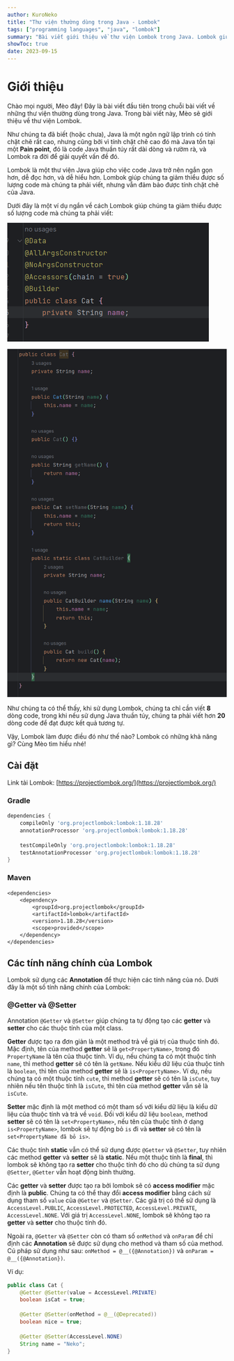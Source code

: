 ```yaml
---
author: KuroNeko
title: "Thư viện thường dùng trong Java - Lombok"
tags: ["programming languages", "java", "lombok"]
summary: "Bài viết giới thiệu về thư viện Lombok trong Java. Lombok giúp cho việc code Java trở nên ngắn gọn hơn, dễ đọc hơn, và dễ hiểu hơn."
showToc: true
date: 2023-09-15
---
```


# Giới thiệu

Chào mọi người, Mèo đây! Đây là bài viết đầu tiên trong chuỗi bài viết về những thư viện thường dùng trong Java. Trong bài viết này, Mèo sẽ giới thiệu về thư viện Lombok.

Như chúng ta đã biết (hoặc chưa), Java là một ngôn ngữ lập trình có tính chặt chẽ rất cao, nhưng cũng bởi vì tính chặt chẽ cao đó mà Java tồn tại một **Pain point**, đó là code Java thuần túy rất dài dòng và rườm rà, và Lombok ra đời để giải quyết vấn đề đó.

Lombok là một thư viện Java giúp cho việc code Java trở nên ngắn gọn hơn, dễ đọc hơn, và dễ hiểu hơn. Lombok giúp chúng ta giảm thiểu được số lượng code mà chúng ta phải viết, nhưng vẫn đảm bảo được tính chặt chẽ của Java.

Dưới đây là một ví dụ ngắn về cách Lombok giúp chúng ta giảm thiểu được số lượng code mà chúng ta phải viết:

![Khi sử dụng lombok](./lombok_example_1.png)

![Khi viết thuần bằng Java](./no_lombok_example_1.png)

Như chúng ta có thể thấy, khi sử dụng Lombok, chúng ta chỉ cần viết **8** dòng code, trong khi nếu sử dụng Java thuần túy, chúng ta phải viết hơn **20** dòng code để đạt được kết quả tương tự.

Vậy, Lombok làm được điều đó như thế nào? Lombok có những khả năng gì? Cùng Mèo tìm hiểu nhé!

## Cài đặt

Link tải Lombok: [https://projectlombok.org/](https://projectlombok.org/)

### Gradle
```groovy
dependencies {
    compileOnly 'org.projectlombok:lombok:1.18.28'
    annotationProcessor 'org.projectlombok:lombok:1.18.28'

    testCompileOnly 'org.projectlombok:lombok:1.18.28'
    testAnnotationProcessor 'org.projectlombok:lombok:1.18.28'
}
```

### Maven
```maven
<dependencies>
	<dependency>
		<groupId>org.projectlombok</groupId>
		<artifactId>lombok</artifactId>
		<version>1.18.28</version>
		<scope>provided</scope>
	</dependency>
</dependencies>
```

## Các tính năng chính của Lombok

Lombok sử dụng các **Annotation** để thực hiện các tính năng của nó. Dưới đây là một số tính năng chính của Lombok:

### @Getter và @Setter

Annotation `@Getter` và `@Setter` giúp chúng ta tự động tạo các **getter** và **setter** cho các thuộc tính của một class.

**Getter** được tạo ra đơn giản là một method trả về giá trị của thuộc tính đó.
Mặc định, tên của method **getter** sẽ là `get<PropertyName>`, trong đó `PropertyName` là tên của thuộc tính.
Ví dụ, nếu chúng ta có một thuộc tính `name`, thì method **getter** sẽ có tên là `getName`.
Nếu kiểu dữ liệu của thuộc tính là `boolean`, thì tên của method **getter** sẽ là `is<PropertyName>`.
Ví dụ, nếu chúng ta có một thuộc tính `cute`, thì method **getter** sẽ có tên là `isCute`,
    tuy nhiên nếu tên thuộc tính là `isCute`, thì tên của method **getter** vẫn sẽ là `isCute`.

**Setter** mặc định là một method có một tham số với kiểu dữ liệu là kiểu dữ liệu của thuộc tính và trả về `void`.
Đối với kiểu dữ liệu `boolean`, method **setter** sẽ có tên là `set<PropertyName>`,
    nếu tên của thuộc tính ở dạng `is<PropertyName>`, lombok sẽ tự động bỏ `is` đi và **setter** sẽ có tên là `set<PropertyName đã bỏ is>`.

Các thuộc tính **static** vẫn có thể sử dụng được `@Getter` và `@Setter`, tuy nhiên các method **getter** và **setter** sẽ là **static**.
Nếu một thuộc tính là **final**, thì lombok sẽ không tạo ra **setter** cho thuộc tính đó cho dù chúng ta sử dụng `@Setter`,
    `@Getter` vẫn hoạt động bình thường.

Các **getter** và **setter** được tạo ra bởi lombok sẽ có **access modifier** mặc định là **public**.
Chúng ta có thể thay đổi **access modifier** bằng cách sử dụng tham số `value` của `@Getter` và `@Setter`.
Các giá trị có thể sử dụng là `AccessLevel.PUBLIC`, `AccessLevel.PROTECTED`, `AccessLevel.PRIVATE`, `AccessLevel.NONE`.
Với giá trị `AccessLevel.NONE`, lombok sẽ không tạo ra **getter** và **setter** cho thuộc tính đó.

Ngoài ra, `@Getter` và `@Setter` còn có tham số `onMethod` và `onParam` để chỉ định các
**Annotation** sẽ được sử dụng cho method và tham số của method. Cú pháp sử dụng như sau:
`onMethod = @__({@Annotation})` và `onParam = @__({@Annotation})`.

Ví dụ:
```java
public class Cat {
    @Getter @Setter(value = AccessLevel.PRIVATE)
    boolean isCat = true;

    @Getter @Setter(onMethod = @__(@Deprecated))
    boolean nice = true;
    
    @Getter @Setter(AccessLevel.NONE)
    String name = "Neko";
}

```
